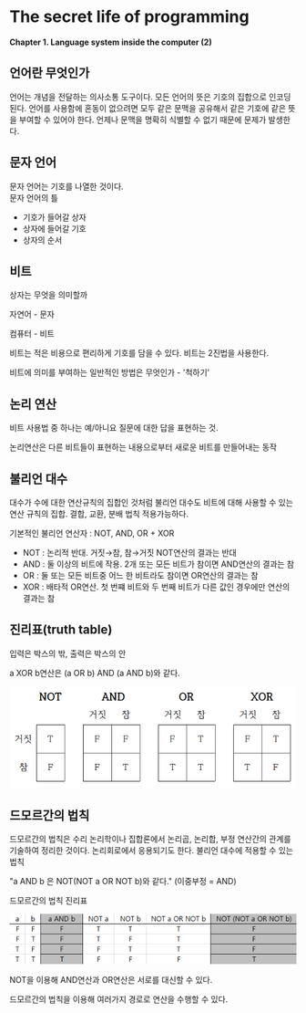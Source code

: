 # The secret life of programming 
 **Chapter 1. Language system inside the computer (2)**
## **언어란 무엇인가**

언어는 개념을 전달하는 의사소통 도구이다. 모든 언어의 뜻은 기호의 집합으로 인코딩된다. 언어를 사용함에 혼동이 없으려면 모두 같은 문맥을 공유해서 같은 기호에 같은 뜻을 부여할 수 있어야 한다. 언제나 문맥을 명확히 식별할 수 없기 때문에 문제가 발생한다.

## **문자 언어**

문자 언어는 기호를 나열한 것이다.  
문자 언어의 틀

- 기호가 들어갈 상자
- 상자에 들어갈 기호
- 상자의 순서

## **비트**

상자는 무엇을 의미할까

자연어 - 문자

컴퓨터 - 비트

비트는 적은 비용으로 편리하게 기호를 담을 수 있다. 비트는 2진법을 사용한다.

비트에 의미를 부여하는 일반적인 방법은 무엇인가 - '척하기'

## **논리 연산**

비트 사용법 중 하나는 예/아니요 질문에 대한 답을 표현하는 것.

논리연산은 다른 비트들이 표현하는 내용으로부터 새로운 비트를 만들어내는 동작

## 불리언 대수

대수가 수에 대한 연산규칙의 집합인 것처럼 불리언 대수도 비트에 대해 사용할 수 있는 연산 규칙의 집합. 결합, 교환, 분배 법칙 적용가능하다.

기본적인 불리언 연산자 : NOT, AND, OR + XOR

- NOT : 논리적 반대. 거짓→참, 참→거짓 NOT연산의 결과는 반대
- AND : 둘 이상의 비트에 작용. 2개 또는 모든 비트가 참이면 AND연산의 결과는 참
- OR : 둘 또는 모든 비트중 어느 한 비트라도 참이면 OR연산의 결과는 참
- XOR : 배타적 OR연산. 첫 번쨰 비트와 두 번째 비트가 다른 값인 경우에만 연산의 결과는 참

## 진리표(truth table)

입력은 박스의 밖, 출력은 박스의 안

a XOR b연산은 (a OR b) AND (a AND b)와 같다.

![truthtable.png](truthtable.png)

## 드모르간의 법칙

드모르간의 법칙은 수리 논리학이나 집합론에서 논리곱, 논리합, 부정 연산간의 관계를 기술하여 정리한 것이다. 논리회로에서 응용되기도 한다.
불리언 대수에 적용할 수 있는 법칙

"a AND b 은 NOT(NOT a OR NOT b)와 같다." (이중부정 = AND)

드모르간의 법칙 진리표

![De%20Morgan%20truthtable.png](De%20Morgan%20truthtable.png)

NOT을 이용해 AND연산과 OR연산은 서로를 대신할 수 있다.

드모르간의 법칙을 이용해 여러가지 경로로 연산을 수행할 수 있다.
